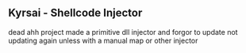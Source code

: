 ## Kyrsai - Shellcode Injector 

dead ahh project made a primitive dll injector and forgor to update not updating again unless with a manual map or other injector
